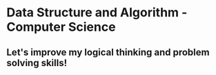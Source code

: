 # Data Structure and Algorithm - Computer Science

## Let's improve my logical thinking and problem solving skills!

